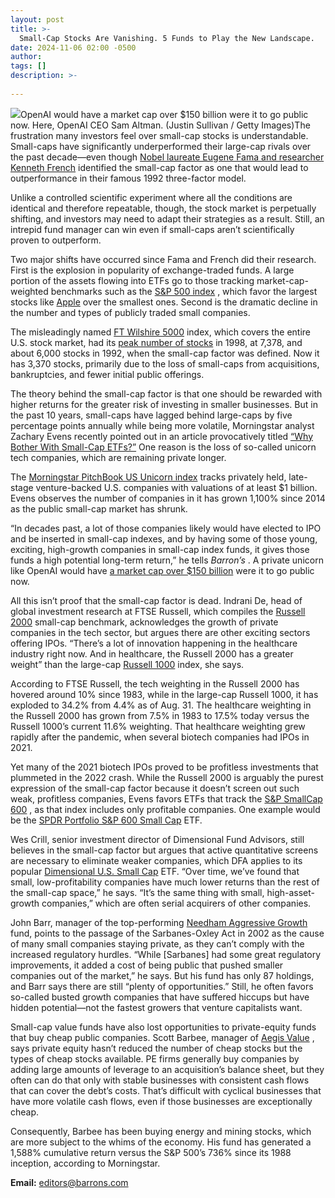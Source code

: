 ```yaml
---
layout: post
title: >-
  Small-Cap Stocks Are Vanishing. 5 Funds to Play the New Landscape.
date: 2024-11-06 02:00 -0500
author: 
tags: []
description: >-
  
---
```

![](https://images.barrons.com/im-30774197/?width=639&height=426)OpenAI would have a market cap over \$150 billion were it to go public now. Here, OpenAI CEO Sam Altman.  (Justin Sullivan / Getty Images)The frustration many investors feel over small-cap stocks is understandable. Small-caps have significantly underperformed their large-cap rivals over the past decade—even though [Nobel laureate Eugene Fama and researcher Kenneth French](https://www.barrons.com/articles/SB50001424053111904742804579284840641750188?mod=article_inline) identified the small-cap factor as one that would lead to outperformance in their famous 1992 three-factor model.

Unlike a controlled scientific experiment where all the conditions are identical and therefore repeatable, though, the stock market is perpetually shifting, and investors may need to adapt their strategies as a result. Still, an intrepid fund manager can win even if small-caps aren’t scientifically proven to outperform.

Two major shifts have occurred since Fama and French did their research. First is the explosion in popularity of exchange-traded funds. A large portion of the assets flowing into ETFs go to those tracking market-cap-weighted benchmarks such as the [S&P 500 index](/market-data/indexes/spx?mod=article_chiclet) , which favor the largest stocks like [Apple](/market-data/stocks/aapl?mod=article_chiclet) over the smallest ones. Second is the dramatic decline in the number and types of publicly traded small companies.

The misleadingly named [FT Wilshire 5000](/market-data/indexes/w5000?countrycode=xx&mod=article_chiclet) index, which covers the entire U.S. stock market, had its [peak number of stocks](https://www.barrons.com/articles/the-wilshire-5000-was-the-first-total-market-stock-index-at-50-it-has-gone-global-f298283a?mod=article_inline) in 1998, at 7,378, and about 6,000 stocks in 1992, when the small-cap factor was defined. Now it has 3,370 stocks, primarily due to the loss of small-caps from acquisitions, bankruptcies, and fewer initial public offerings.

The theory behind the small-cap factor is that one should be rewarded with higher returns for the greater risk of investing in smaller businesses. But in the past 10 years, small-caps have lagged behind large-caps by five percentage points annually while being more volatile, Morningstar analyst Zachary Evens recently pointed out in an article provocatively titled [“Why Bother With Small-Cap ETFs?”](https://www.morningstar.com/funds/why-bother-with-small-cap-etfs) One reason is the loss of so-called unicorn tech companies, which are remaining private longer.

The [Morningstar PitchBook US Unicorn index](https://indexes.morningstar.com/indexes/details/morningstar-pitchbook-us-unicorn-FS0000HS6B?currency=USD&variant=TR&tab=overview) tracks privately held, late-stage venture-backed U.S. companies with valuations of at least \$1 billion. Evens observes the number of companies in it has grown 1,100% since 2014 as the public small-cap market has shrunk.

“In decades past, a lot of those companies likely would have elected to IPO and be inserted in small-cap indexes, and by having some of those young, exciting, high-growth companies in small-cap index funds, it gives those funds a high potential long-term return,” he tells *Barron’s* . A private unicorn like OpenAI would have [a market cap over \$150 billion](https://www.barrons.com/articles/openai-latest-funding-valuation-157-billion-1b5279db?mod=article_inline) were it to go public now.

All this isn’t proof that the small-cap factor is dead. Indrani De, head of global investment research at FTSE Russell, which compiles the [Russell 2000](/market-data/indexes/rut?mod=article_chiclet) small-cap benchmark, acknowledges the growth of private companies in the tech sector, but argues there are other exciting sectors offering IPOs. “There’s a lot of innovation happening in the healthcare industry right now. And in healthcare, the Russell 2000 has a greater weight” than the large-cap [Russell 1000](/market-data/indexes/rui?mod=article_chiclet) index, she says.

According to FTSE Russell, the tech weighting in the Russell 2000 has hovered around 10% since 1983, while in the large-cap Russell 1000, it has exploded to 34.2% from 4.4% as of Aug. 31. The healthcare weighting in the Russell 2000 has grown from 7.5% in 1983 to 17.5% today versus the Russell 1000’s current 11.6% weighting. That healthcare weighting grew rapidly after the pandemic, when several biotech companies had IPOs in 2021.

Yet many of the 2021 biotech IPOs proved to be profitless investments that plummeted in the 2022 crash. While the Russell 2000 is arguably the purest expression of the small-cap factor because it doesn’t screen out such weak, profitless companies, Evens favors ETFs that track the [S&P SmallCap 600](/market-data/indexes/sp600eq?countrycode=xx&mod=article_chiclet) , as that index includes only profitable companies. One example would be the [SPDR Portfolio S&P 600 Small Cap](/market-data/funds/spsm?mod=article_chiclet) ETF.

Wes Crill, senior investment director of Dimensional Fund Advisors, still believes in the small-cap factor but argues that active quantitative screens are necessary to eliminate weaker companies, which DFA applies to its popular [Dimensional U.S. Small Cap](/market-data/funds/dfsv?mod=article_chiclet) ETF. “Over time, we’ve found that small, low-profitability companies have much lower returns than the rest of the small-cap space,” he says. “It’s the same thing with small, high-asset-growth companies,” which are often serial acquirers of other companies.

John Barr, manager of the top-performing [Needham Aggressive Growth](/market-data/funds/neagx?mod=article_chiclet) fund, points to the passage of the Sarbanes-Oxley Act in 2002 as the cause of many small companies staying private, as they can’t comply with the increased regulatory hurdles. “While [Sarbanes] had some great regulatory improvements, it added a cost of being public that pushed smaller companies out of the market,” he says. But his fund has only 87 holdings, and Barr says there are still “plenty of opportunities.” Still, he often favors so-called busted growth companies that have suffered hiccups but have hidden potential—not the fastest growers that venture capitalists want.

Small-cap value funds have also lost opportunities to private-equity funds that buy cheap public companies. Scott Barbee, manager of [Aegis Value](/market-data/funds/avalx?mod=article_chiclet) , says private equity hasn’t reduced the number of cheap stocks but the types of cheap stocks available. PE firms generally buy companies by adding large amounts of leverage to an acquisition’s balance sheet, but they often can do that only with stable businesses with consistent cash flows that can cover the debt’s costs. That’s difficult with cyclical businesses that have more volatile cash flows, even if those businesses are exceptionally cheap.

Consequently, Barbee has been buying energy and mining stocks, which are more subject to the whims of the economy. His fund has generated a 1,588% cumulative return versus the S&P 500’s 736% since its 1988 inception, according to Morningstar.

**Email:** [editors@barrons.com](mailto:editors@barrons.com)

